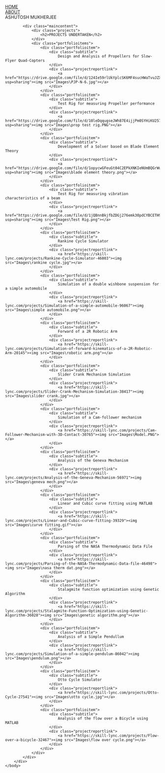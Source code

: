 <html>
    <head>
        <meta charset="utf-8"/>
        <title> Portfolio - Ashutosh Mukherjee </title>
        <link rel="stylesheet" href="styles.css">
    </head>
    <body>
        <div class="container">
            <div class="navbar">
                <div class="leftcol">
                    <div class="link1 active-nav-link">
                        <a href="index.html">HOME</a>
                    </div>
                    <div class="link2">
                        <a href="about.html">ABOUT</a>
                    </div>
                </div>
                <div class="rightcol">
                    <div class="nolink">
                        <div>ASHUTOSH MUKHERJEE</div>
                    </div>
                </div>
            </div>

            <div class="maincontent">
                <div class="projects">
                    <h2>PROJECTS UNDERTAKEN</h2>
                </div>
                <div class="portfolioitems">
                    <div class="portfolioitem">
                        <div class="subtitle">
                            Design and Analysis of Propellers for Slow-Flyer Quad-Copters
                        </div>
                        <div class="projectreportlink">
                            <a href="https://drive.google.com/file/d/124Ie59rlUkYplcSK6MF4sucHWaTvuJZX/view?usp=sharing"><img src="Images\PJP-N-6.jpg"></a>
                        </div>
                    </div>
                    <div class="portfolioitem">
                        <div class="subtitle">
                            Test Rig for measuring Propeller performance
                        </div>
                        <div class="projectreportlink">
                            <a href="https://drive.google.com/file/d/10leDqqugseJWh87E4ijjPm0SYHiKU257/view?usp=sharing"><img src="Images\prop test rig.PNG"></a>
                        </div>
                    </div>
                    <div class="portfolioitem">
                        <div class="subtitle">
                            Development of a Solver based on Blade Element Theory
                        </div>
                        <div class="projectreportlink">
                            <a href="https://drive.google.com/file/d/1opycwGFeuGt04C2EPkXNKIeNUmBQGrWu/view?usp=sharing"><img src="Images\blade element theory.png"></a>
                        </div>
                    </div>
                    <div class="portfolioitem">                                                         
                        <div class="subtitle">
                            Test Rig for measuring vibration characteristics of a beam
                        </div>
                        <div class="projectreportlink">
                            <a href="https://drive.google.com/file/d/1jQBnnBkjfbZDGj276emk30pdCYBCETH9/view?usp=sharing"><img src="Images\Test Rig.png"></a>
                        </div>
                    </div>
                    <div class="portfolioitem">
                        <div class="subtitle">
                            Rankine Cycle Simulator
                        </div>
                        <div class="projectreportlink">
                            <a href="https://skill-lync.com/projects/Rankine-Cycle-Simulator-46003"><img src="Images\rankine cycle.jpg"></a>
                        </div>
                    </div>
                    <div class="portfolioitem">
                        <div class="subtitle">
                            Simulation of a double wishbone suspension for a simple automobile
                        </div>
                        <div class="projectreportlink">
                            <a href="https://skill-lync.com/projects/Simulation-of-a-simple-automobile-96067"><img src="Images\simple automobile.png"></a>
                        </div>
                    </div>
                    <div class="portfolioitem">
                        <div class="subtitle">
                            Forward of a 2R Robotic Arm
                        </div>
                        <div class="projectreportlink">
                            <a href="https://skill-lync.com/projects/Simulation-of-forward-kinematics-of-a-2R-Robotic-Arm-20145"><img src="Images\robotic arm.png"></a>
                        </div>
                    </div>
                    <div class="portfolioitem">
                        <div class="subtitle">
                            Slider Crank Mechanism Simulation
                        </div>
                        <div class="projectreportlink">
                            <a href="https://skill-lync.com/projects/Slider-Crank-Mechanism-Simulation-38417"><img src="Images\slider crank.jpg"></a>
                        </div>
                    </div>
                    <div class="portfolioitem">
                        <div class="subtitle">
                            Simulation of a Cam-follower mechanism
                        </div>
                        <div class="projectreportlink">
                            <a href="https://skill-lync.com/projects/Cam-Follower-Mechanism-with-3D-Contact-30765"><img src="Images\Model.PNG"></a>
                        </div>
                    </div>
                    <div class="portfolioitem">
                        <div class="subtitle">
                            Analysis of the Geneva Mechanism
                        </div>
                        <div class="projectreportlink">
                            <a href="https://skill-lync.com/projects/Analysis-of-the-Geneva-Mechanism-56971"><img src="Images\geneva mech.png"></a>
                        </div>
                    </div>
                    <div class="portfolioitem">
                        <div class="subtitle">
                            Linear and Cubic curve fitting using MATLAB
                        </div>
                        <div class="projectreportlink">
                            <a href="https://skill-lync.com/projects/Linear-and-Cubic-curve-fitting-39329"><img src="Images\curve fitting.gif"></a>
                        </div>
                    </div>
                    <div class="portfolioitem">
                        <div class="subtitle">
                            Parsing of the NASA Thermodynamic Data File
                        </div>
                        <div class="projectreportlink">
                            <a href="https://skill-lync.com/projects/Parsing-of-the-NASA-Thermodynamic-Data-file-46498"><img src="Images\nasa therm dat.png"></a>
                        </div>
                    </div>
                    <div class="portfolioitem">
                        <div class="subtitle">
                            Stalagmite function optimization using Genetic Algorithm
                        </div>
                        <div class="projectreportlink">
                            <a href="https://skill-lync.com/projects/Stalagmite-Function-Optimization-using-Genetic-Algorithm-36028"><img src="Images\genetic algorithm.png"></a>
                        </div>
                    </div>
                    <div class="portfolioitem">
                        <div class="subtitle">
                            Analysis of a Simple Pendullum
                        </div>
                        <div class="projectreportlink">
                            <a href="https://skill-lync.com/projects/Simulation-of-a-simple-pendulum-86042"><img src="Images\pendulum.png"></a>
                        </div>
                    </div>
                    <div class="portfolioitem">
                        <div class="subtitle">
                            Otto Cycle Simulator
                        </div>
                        <div class="projectreportlink">
                            <a href="https://skill-lync.com/projects/Otto-Cycle-27541"><img src="Images\otto cycle.jpg"></a>
                        </div>
                    </div>
                    <div class="portfolioitem">
                        <div class="subtitle">
                            Analysis of the flow over a Bicycle using MATLAB
                        </div>
                        <div class="projectreportlink">
                            <a href="https://skill-lync.com/projects/Flow-over-a-bicycle-32467"><img src="Images\flow over cycle.png"></a>
                        </div>
                    </div>
                </div>
            </div>
        </div>
    </body>
</html>
